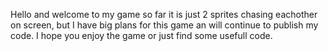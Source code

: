 Hello and welcome to my game so far it is just 2 sprites chasing eachother on screen, 
but I have big plans for this game an will continue to publish my code.
I hope you enjoy the game or just find some usefull code.
